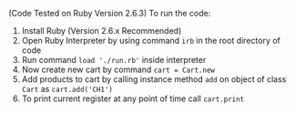 (Code Tested on Ruby Version 2.6.3)
To run the code:

1. Install Ruby (Version 2.6.x Recommended)
2. Open Ruby Interpreter by using command `irb` in the root directory of code
3. Run command `load './run.rb'` inside interpreter
4. Now create new cart by command `cart = Cart.new`
5. Add products to cart by calling instance method `add` on object of class `Cart` as `cart.add('CH1')`
6. To print current register at any point of time call `cart.print`
